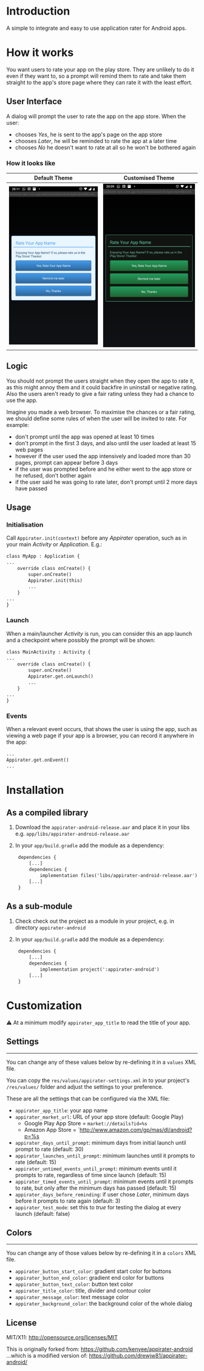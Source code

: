 # Introduction

A simple to integrate and easy to use application rater for Android apps.

# How it works

You want users to rate your app on the play store. They are unlikely to do it even if they want to, 
so a prompt will remind them to rate and take them straight to the app's store page where they can 
rate it with the least effort.

## User Interface

A dialog will prompt the user to rate the app on the app store. When the user:
 - chooses *Yes*, he is sent to the app's page on the app store
 - chooses *Later*, he will be reminded to rate the app at a later time
 - chooses *No* he doesn't want to rate at all so he won't be bothered again
 
### How it looks like

| Default Theme                                | Customised Theme                            |
|----------------------------------------------|---------------------------------------------|
| <img src="./AppiraterLight.png" width="300"> | <img src="./AppiratorDark.png" width="300"> |

## Logic

You should not prompt the users straight when they open the app to rate it, as this might annoy 
them and it could backfire in uninstall or negative rating. Also the users aren't ready to give a 
fair rating unless they had a chance to use the app.

Imagine you made a web browser. To maximise the chances or a fair rating, we should define some 
rules of when the user will be invited to rate. For example:
 - don't prompt until the app was opened at least 10 times 
 - don't prompt in the first 3 days, and also until the user loaded at least 15 web pages
 - however if the user used the app intensively and loaded more than 30 pages, prompt can appear before 3 days
 - if the user was prompted before and he either went to the app store or he refused, don't bother again
 - if the user said he was going to rate later, don't prompt until 2 more days have passed

## Usage

### Initialisation

Call `Appirater.init(context)` before any *Appirater* operation, such as in your main *Activity* or 
 *Application*. E.g.:

    class MyApp : Application {
    ...
        override class onCreate() {
            super.onCreate()
            Appirater.init(this)
            ...
        }
    ...
    }

### Launch

When a main/launcher *Activity* is run, you can consider this an app launch and a checkpoint where 
possibly the prompt will be shown:

    class MainActivity : Activity {
    ...
        override class onCreate() {
            super.onCreate()
            Appirater.get.onLaunch()
            ...
        }
    ...
    }

### Events

When a relevant event occurs, that shows the user is using the app, such as viewing a web page if 
your app is a browser, you can record it anywhere in the app:

    ...
    Appirater.get.onEvent()
    ...

# Installation

## As a compiled library
1. Download the `appirater-android-release.aar` and place it in your libs e.g. `app/libs/appirater-android-release.aar`
2. In your `app/build.gradle` add the module as a dependency:

        dependencies {
            [...]
            dependencies {
                implementation files('libs/appirater-android-release.aar')
            [...]
        }

## As a sub-module
1. Check check out the project as a module in your project, e.g. in directory `appirater-android`
2. In your `app/build.gradle` add the module as a dependency:

        dependencies {
            [...]
            dependencies {
                implementation project(':appirater-android')
            [...]
        }


# Customization
:warning: At a minimum modify `appirater_app_title` to read the title of your app.

## Settings
-----------------------
You can change any of these values below by re-defining it in a `values` XML file.

You can copy the `res/values/appirater-settings.xml` in to your project's `/res/values/` folder and adjust the settings to your preference.

These are all the settings that can be configured via the XML file:
 - `appirater_app_title`: your app name
 - `appirater_market_url`: URL of your app store (default: Google Play)
   - Google Play App Store = `market://details?id=%s`
   - Amazon App Store = `http://www.amazon.com/gp/mas/dl/android?p=%s
 - `appirater_days_until_prompt`: minimum days from initial launch until prompt to rate (default: 30)
 - `appirater_launches_until_prompt`: minimum launches until it prompts to rate (default: 15)
 - `appirater_untimed_events_until_prompt`: minimum events until it prompts to rate, regardless of time since launch (default: 15)
 - `appirater_timed_events_until_prompt`: minimum events until it prompts to rate, but only after the minimum days has passed (default: 15)
 - `appirater_days_before_reminding`: if user chose *Later*, minimum days before it prompts to rate again (default: 3)
 - `appirater_test_mode`: set this to *true* for testing the dialog at every launch (default: false)
 
## Colors
---------
You can change any of those values below by re-defining it in a `colors` XML file.
 - `appirater_button_start_color`: gradient start color for buttons
 - `appirater_button_end_color`: gradient end color for buttons
 - `appirater_button_text_color`: button text color
 - `appirater_title_color`: title, divider and contour color
 - `appirater_message_color`: text message color
 - `appirater_background_color`: the background color of the whole dialog

License
-------------------------
MIT/X11: http://opensource.org/licenses/MIT

This is originally forked from:
    https://github.com/kenyee/appirater-android
...which is a modified version of:
    https://github.com/drewjw81/appirater-android/
